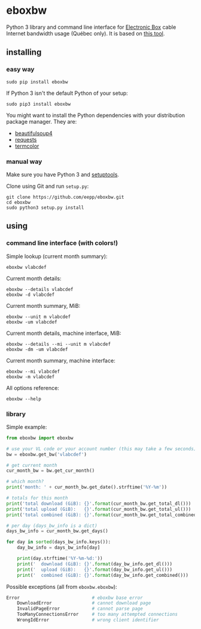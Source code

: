 eboxbw
======

Python 3 library and command line interface for
[Electronic Box](http://www.electronicbox.net/) cable Internet bandwidth
usage (Québec only). It is based on
[this tool](http://consocable.electronicbox.net/index.php?lng=en).


installing
----------

### easy way

    sudo pip install eboxbw

If Python 3 isn't the default Python of your setup:

    sudo pip3 install eboxbw

You might want to install the Python dependencies with your
distribution package manager. They are:

  * [beautifulsoup4](https://pypi.python.org/pypi/beautifulsoup4)
  * [requests](https://pypi.python.org/pypi/requests)
  * [termcolor](https://pypi.python.org/pypi/termcolor)

### manual way

Make sure you have Python 3 and
[setuptools](https://pypi.python.org/pypi/setuptools).

Clone using Git and run `setup.py`:

    git clone https://github.com/eepp/eboxbw.git
    cd eboxbw
    sudo python3 setup.py install


using
-----


### command line interface (with colors!)

Simple lookup (current month summary):

    eboxbw vlabcdef

Current month details:

    eboxbw --details vlabcdef
    eboxbw -d vlabcdef

Current month summary, MiB:

    eboxbw --unit m vlabcdef
    eboxbw -um vlabcdef

Current month details, machine interface, MiB:

    eboxbw --details --mi --unit m vlabcdef
    eboxbw -dm -um vlabcdef

Current month summary, machine interface:

    eboxbw --mi vlabcdef
    eboxbw -m vlabcdef

All options reference:

    eboxbw --help


### library

Simple example:

```python
from eboxbw import eboxbw

# use your VL code or your account number (this may take a few seconds)
bw = eboxbw.get_bw('vlabcdef')

# get current month
cur_month_bw = bw.get_cur_month()

# which month?
print('month: ' + cur_month_bw.get_date().strftime('%Y-%m'))

# totals for this month
print('total download (GiB): {}'.format(cur_month_bw.get_total_dl()))
print('total upload (GiB):   {}'.format(cur_month_bw.get_total_ul()))
print('total combined (GiB): {}'.format(cur_month_bw.get_total_combined()))

# per day (days_bw_info is a dict)
days_bw_info = cur_month_bw.get_days()

for day in sorted(days_bw_info.keys()):
    day_bw_info = days_bw_info[day]

    print(day.strftime('%Y-%m-%d:'))
    print('  download (GiB): {}'.format(day_bw_info.get_dl()))
    print('  upload (GiB):   {}'.format(day_bw_info.get_ul()))
    print('  combined (GiB): {}'.format(day_bw_info.get_combined()))
```

Possible exceptions (all from `eboxbw.eboxbw`):

```python
Error                           # eboxbw base error
    DownloadError               # cannot download page
    InvalidPageError            # cannot parse page
    TooManyConnectionsError     # too many attempted connections
    WrongIdError                # wrong client identifier
```
